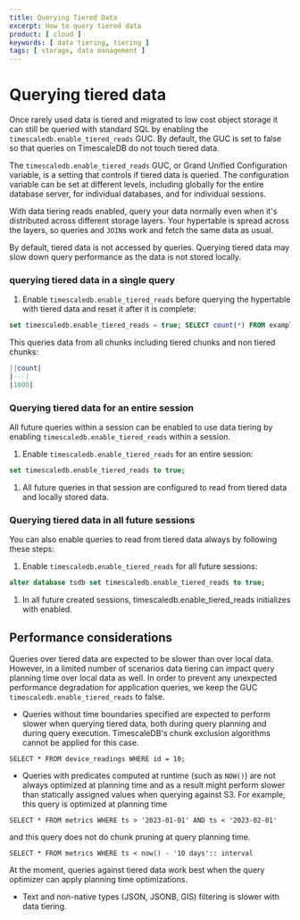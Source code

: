 ```yaml
---
title: Querying Tiered Data
excerpt: How to query tiered data
product: [ cloud ]
keywords: [ data tiering, tiering ]
tags: [ storage, data management ]
---
```


# Querying tiered data

<!-- vale Google.Acronyms = NO -->
<!-- vale Google.Headings = NO -->

Once rarely used data is tiered and migrated to low cost object storage it can still be queried 
with standard SQL by enabling the `timescaledb.enable_tiered_reads` GUC. 
By default, the GUC is set to false so that queries on TimescaleDB do not touch tiered data.

The `timescaledb.enable_tiered_reads` GUC, or Grand Unified Configuration variable, is a setting 
that controls if tiered data is queried. The configuration variable can be set at different levels,
 including globally for the entire database server, for individual databases, and for individual 
sessions.

With data tiering reads enabled, query your data normally even when it's distributed across different storage layers. Your hypertable is
spread across the layers, so queries and `JOIN`s work and fetch the same data as usual.

<!-- vale Google.Acronyms = YES -->

<Highlight type="warning">
By default, tiered data is not accessed by queries. Querying tiered data may slow down query performance as the data is not stored locally.     
</Highlight>


<Procedure>

### querying tiered data in a single query

1. Enable `timescaledb.enable_tiered_reads` before querying the hypertable with tiered data and reset it after it is complete:

```sql
set timescaledb.enable_tiered_reads = true; SELECT count(*) FROM example; set timescaledb.enable_tiered_reads = false;
```

This queries data from all chunks including tiered chunks and non tiered chunks: 

   ```sql
   ||count|
   |---|
   |1000|
   ```

</Procedure>



### Querying tiered data for an entire session

All future queries within a session can be enabled to use data tiering by enabling `timescaledb.enable_tiered_reads` within a session. 

<Procedure>

1. Enable `timescaledb.enable_tiered_reads` for an entire session:

```sql
set timescaledb.enable_tiered_reads to true;
```

1. All future queries in that session are configured to read from tiered data and locally stored data.    

</Procedure>


### Querying tiered data in all future sessions

You can also enable queries to read from tiered data always by following these steps:

<Procedure>

1. Enable `timescaledb.enable_tiered_reads` for all future sessions:

```sql
alter database tsdb set timescaledb.enable_tiered_reads to true;
```

1.  In all future created sessions, timescaledb.enable_tiered_reads initializes with enabled. 

</Procedure>

## Performance considerations

Queries over tiered data are expected to be slower than over local data. However, in a limited number of scenarios data tiering can impact query planning time over local data as well. In order to prevent any unexpected performance degradation for application queries, we keep the GUC `timescaledb.enable_tiered_reads` to false.

* Queries without time boundaries specified are expected to perform slower when querying tiered data, both during query planning and during query execution. TimescaleDB's chunk exclusion algorithms cannot be applied for this case.

```
SELECT * FROM device_readings WHERE id = 10;
```

* Queries with predicates computed at runtime (such as `NOW()`) are not always optimized at 
planning time and as a result might perform slower than statically assigned values when
 querying against S3.
For example, this query is optimized at planning time
```
SELECT * FROM metrics WHERE ts > '2023-01-01' AND ts < '2023-02-01' 
```

and this query does not do chunk pruning at query planning time.
```
SELECT * FROM metrics WHERE ts < now() - '10 days':: interval
```

At the moment, queries against tiered data work best when the query optimizer can apply 
planning time optimizations.

<!-- vale Google.Acronyms = NO -->
* Text and non-native types (JSON, JSONB, GIS) filtering is slower with data tiering.
<!-- vale Google.Acronyms = YES -->

